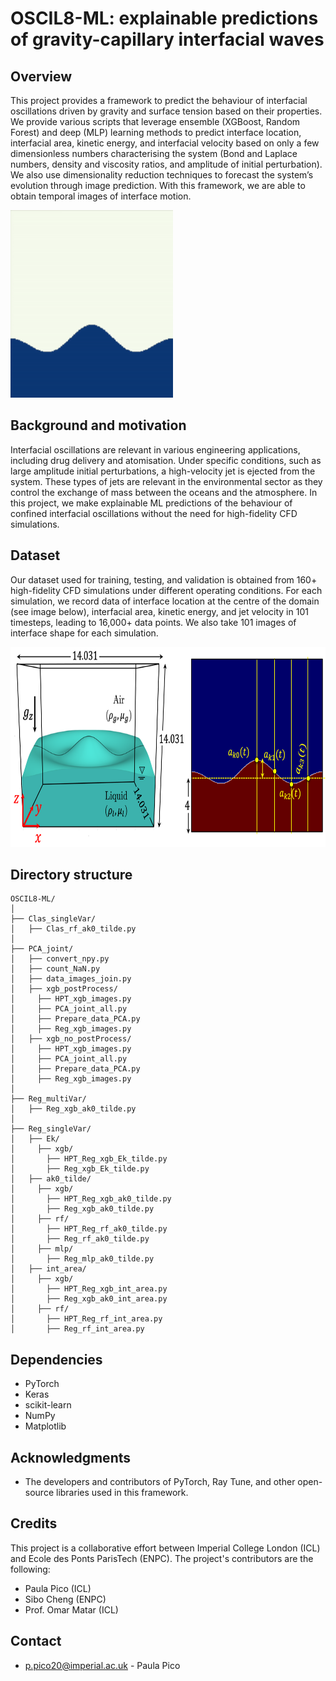 # OSCIL8-ML: explainable predictions of gravity-capillary interfacial waves

## Overview
This project provides a framework to predict the behaviour of interfacial oscillations driven by gravity and surface tension based on their properties. We provide various scripts that leverage ensemble (XGBoost, Random Forest) and deep (MLP) learning methods to predict interface location, interfacial area, kinetic energy, and interfacial velocity based on only a few dimensionless numbers characterising the system (Bond and Laplace numbers, density and viscosity ratios, and amplitude of initial perturbation). We also use dimensionality reduction techniques to forecast the system’s evolution through image prediction. With this framework, we are able to obtain temporal images of interface motion.

<img src="https://github.com/ppico20/OSCIL8-ML/blob/master/video.gif" width="260" height="300">

## Background and motivation

Interfacial oscillations are relevant in various engineering applications, including drug delivery and atomisation. Under specific conditions, such as large amplitude initial perturbations, a high-velocity jet is ejected from the system. These types of jets are relevant in the environmental sector as they control the exchange of mass between the oceans and the atmosphere. In this project, we make explainable ML predictions of the behaviour of confined interfacial oscillations without the need for high-fidelity CFD simulations.

## Dataset

Our dataset used for training, testing, and validation is obtained from 160+ high-fidelity CFD simulations under different operating conditions. For each simulation, we record data of interface location at the centre of the domain (see image below), interfacial area, kinetic energy, and jet velocity in 101 timesteps, leading to 16,000+ data points. We also take 101 images of interface shape for each simulation.

<img src="https://github.com/ppico20/OSCIL8-ML/blob/master/Sim_setup_int_osc.png" width="750" height="320">

## Directory structure

```
OSCIL8-ML/
│ 
├── Clas_singleVar/
│   ├── Clas_rf_ak0_tilde.py
│ 
├── PCA_joint/
│   ├── convert_npy.py
│   ├── count_NaN.py
│   ├── data_images_join.py
│   ├── xgb_postProcess/
│     ├── HPT_xgb_images.py
│     ├── PCA_joint_all.py
│     ├── Prepare_data_PCA.py
│     ├── Reg_xgb_images.py
│   ├── xgb_no_postProcess/
│     ├── HPT_xgb_images.py
│     ├── PCA_joint_all.py
│     ├── Prepare_data_PCA.py
│     ├── Reg_xgb_images.py
│
├── Reg_multiVar/
│   ├── Reg_xgb_ak0_tilde.py
│
├── Reg_singleVar/
│   ├── Ek/
│     ├── xgb/
│       ├── HPT_Reg_xgb_Ek_tilde.py
│       ├── Reg_xgb_Ek_tilde.py
│   ├── ak0_tilde/
│     ├── xgb/
│       ├── HPT_Reg_xgb_ak0_tilde.py
│       ├── Reg_xgb_ak0_tilde.py
│     ├── rf/
│       ├── HPT_Reg_rf_ak0_tilde.py
│       ├── Reg_rf_ak0_tilde.py
│     ├── mlp/
│       ├── Reg_mlp_ak0_tilde.py
│   ├── int_area/
│     ├── xgb/
│       ├── HPT_Reg_xgb_int_area.py
│       ├── Reg_xgb_ak0_int_area.py
│     ├── rf/
│       ├── HPT_Reg_rf_int_area.py
│       ├── Reg_rf_int_area.py

```

## Dependencies

- PyTorch
- Keras
- scikit-learn
- NumPy
- Matplotlib

## Acknowledgments

- The developers and contributors of PyTorch, Ray Tune, and other open-source libraries used in this framework.

## Credits

This project is a collaborative effort between Imperial College London (ICL) and Ecole des Ponts ParisTech (ENPC). The project's contributors are the following:

- Paula Pico (ICL)
- Sibo Cheng (ENPC)
- Prof. Omar Matar (ICL)

## Contact
- p.pico20@imperial.ac.uk - Paula Pico
